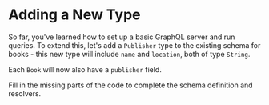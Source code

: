 # Adding a New Type

So far, you've learned how to set up a basic GraphQL server and run queries. To extend this, let's add a `Publisher` type to the existing schema for books - this new type will include `name` and `location`, both of type `String`.

Each `Book` will now also have a `publisher` field.

Fill in the missing parts of the code to complete the schema definition and resolvers.